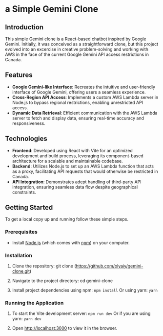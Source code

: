 # a Simple Gemini Clone

## Introduction

This simple Gemini clone is a React-based chatbot inspired by Google Gemini. Initially, it was conceived as a straightforward clone, but this project evolved into an excercise in creative problem-solving and working with AWS in the face of the current Google Gemini API access restrictions in Canada.

## Features

- **Google Gemini-like Interface**: Recreates the intuitive and user-friendly interface of Google Gemini, offering users a seamless experience.
- **Cross-Region API Access**: Implements a custom AWS Lambda server in Node.js to bypass regional restrictions, enabling unrestricted API access.
- **Dynamic Data Retrieval**: Efficient communication with the AWS Lambda server to fetch and display data, ensuring real-time accuracy and responsiveness.

## Technologies

- **Frontend**: Developed using React with Vite for an optimized development and build process, leveraging its component-based architecture for a scalable and maintainable codebase.
- **Backend**: Utilizes Node.js to set up an AWS Lambda function that acts as a proxy, facilitating API requests that would otherwise be restricted in Canada.
- **API Integration**: Demonstrates adept handling of third-party API integration, ensuring seamless data flow despite geographical constraints.

## Getting Started

To get a local copy up and running follow these simple steps.

### Prerequisites

- Install [Node.js](https://nodejs.org/en/) (which comes with [npm](http://npmjs.com)) on your computer.
  
### Installation

1. Clone the repository:
git clone (https://github.com/olyaiy/gemini-clone.git)

2. Navigate to the project directory:
cd gemini-clone

3. Install project dependencies using npm:
```npm install``` Or using yarn: ```yarn```

### Running the Application

1. To start the Vite development server:
```npm run dev``` Or if you are using yarn: ```yarn dev```

2. Open [http://localhost:3000](http://localhost:3000) to view it in the browser.
